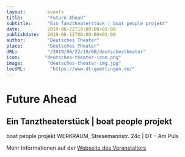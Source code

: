 ```yaml
---
layout:        events
title:         "Future Ahead"
subtitle:      "Ein Tanztheaterstück | boat people projekt"
date:          2019-06-22T19:00:00+01:00
publishdate:   2019-06-12T00:00:00+01:00
author:        "Deutsches Theater"
place:         "Deutsches Theater"
URL:           "/2019/06/22/19/00/deutschestheater"
icon:         "deutsches-theater-icon.png"
image:         "deutsches-theater-img.jpg"
locURL:         "https://www.dt-goettingen.de/"
---
```


Future Ahead
===========

Ein Tanztheaterstück | boat people projekt
-----------

 boat people projekt WERKRAUM, Stresemannstr. 24c | DT – Am Puls

Mehr Informationen auf der [Webseite des Veranstalters](https://www.dt-goettingen.de/stueck/future-ahead/)
